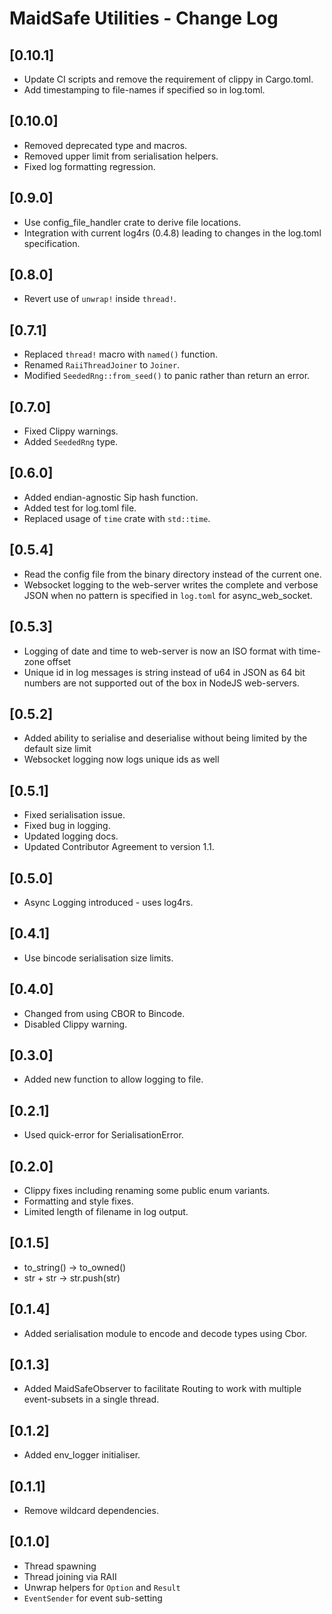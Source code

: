 # MaidSafe Utilities - Change Log

## [0.10.1]
- Update CI scripts and remove the requirement of clippy in Cargo.toml.
- Add timestamping to file-names if specified so in log.toml.

## [0.10.0]
- Removed deprecated type and macros.
- Removed upper limit from serialisation helpers.
- Fixed log formatting regression.

## [0.9.0]
- Use config_file_handler crate to derive file locations.
- Integration with current log4rs (0.4.8) leading to changes in the log.toml specification.

## [0.8.0]
- Revert use of `unwrap!` inside `thread!`.

## [0.7.1]
- Replaced `thread!` macro with `named()` function.
- Renamed `RaiiThreadJoiner` to `Joiner`.
- Modified `SeededRng::from_seed()` to panic rather than return an error.

## [0.7.0]
- Fixed Clippy warnings.
- Added `SeededRng` type.

## [0.6.0]
- Added endian-agnostic Sip hash function.
- Added test for log.toml file.
- Replaced usage of `time` crate with `std::time`.

## [0.5.4]
- Read the config file from the binary directory instead of the current one.
- Websocket logging to the web-server writes the complete and verbose JSON when
  no pattern is specified in `log.toml` for async_web_socket.

## [0.5.3]
- Logging of date and time to web-server is now an ISO format with time-zone offset
- Unique id in log messages is string instead of u64 in JSON as 64 bit numbers are not supported out of the box in NodeJS web-servers.

## [0.5.2]
- Added ability to serialise and deserialise without being limited by the default size limit
- Websocket logging now logs unique ids as well

## [0.5.1]
- Fixed serialisation issue.
- Fixed bug in logging.
- Updated logging docs.
- Updated Contributor Agreement to version 1.1.

## [0.5.0]
- Async Logging introduced - uses log4rs.

## [0.4.1]
- Use bincode serialisation size limits.

## [0.4.0]
- Changed from using CBOR to Bincode.
- Disabled Clippy warning.

## [0.3.0]
- Added new function to allow logging to file.

## [0.2.1]
- Used quick-error for SerialisationError.

## [0.2.0]
- Clippy fixes including renaming some public enum variants.
- Formatting and style fixes.
- Limited length of filename in log output.

## [0.1.5]
- to_string() -> to_owned()
- str + str -> str.push(str)

## [0.1.4]
- Added serialisation module to encode and decode types using Cbor.

## [0.1.3]
- Added MaidSafeObserver to facilitate Routing to work with multiple event-subsets in a single thread.

## [0.1.2]
- Added env_logger initialiser.

## [0.1.1]
- Remove wildcard dependencies.

## [0.1.0]
- Thread spawning
- Thread joining via RAII
- Unwrap helpers for `Option` and `Result`
- `EventSender` for event sub-setting
